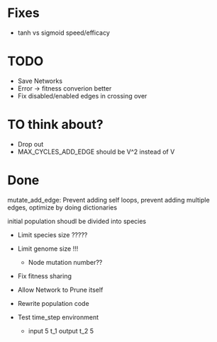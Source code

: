 # Fixes
- tanh vs sigmoid speed/efficacy

# TODO
- Save Networks
- Error -> fitness converion better
- Fix disabled/enabled edges in crossing over


# TO think about?
- Drop out
- MAX_CYCLES_ADD_EDGE should be V^2 instead of V

# Done
mutate_add_edge: Prevent adding self loops, prevent adding multiple edges, optimize by doing dictionaries

initial population shoudl be divided into species

- Limit species size ?????

- Limit genome size !!!
    - Node mutation number??

- Fix fitness sharing
- Allow Network to Prune itself

- Rewrite population code
- Test time_step environment
    - input 5 t_1 output t_2 5